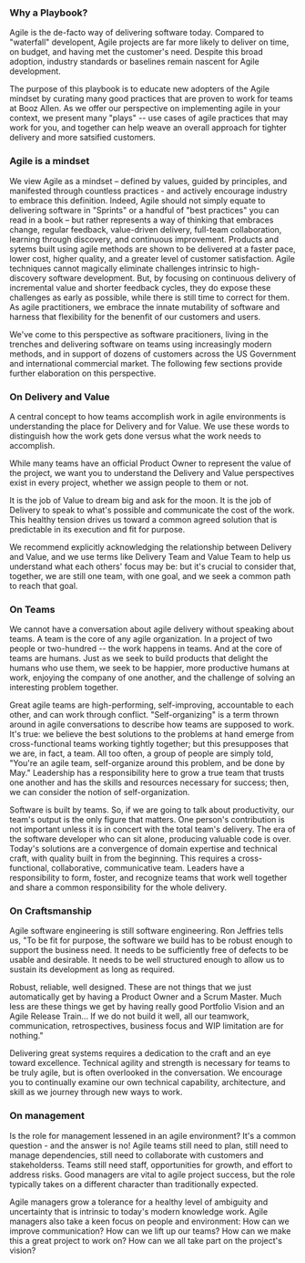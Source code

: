 ### Why a Playbook?
Agile is the de-facto way of delivering software today. Compared to "waterfall" developent, Agile projects are far more likely to deliver on time, on budget, and having met the customer's need. Despite this broad adoption, industry standards or baselines remain nascent for Agile development. 

The purpose of this playbook is to educate new adopters of the Agile mindset by curating many good practices that are proven to work for teams at Booz Allen. As we offer our perspective on implementing agile in your context, we present many "plays" -- use cases of agile practices that may work for you, and together can help weave an overall approach for tighter delivery and more satsified customers.

### Agile is a mindset
We view Agile as a mindset – defined by values, guided by principles, and manifested through countless practices - and actively encourage industry to embrace this definition.  Indeed, Agile should not simply equate to delivering software in "Sprints" or a handful of "best practices" you can read in a book – but rather represents a way of thinking that embraces change, regular feedback, value-driven delivery, full-team collaboration, learning through discovery, and continuous improvement. Products and sytems built using agile methods are shown to be delivered at a faster pace, lower cost, higher quality, and a greater level of customer satisfaction. Agile techniques cannot magically eliminate challenges intrinsic to high-discovery software development. But, by focusing on continuous delivery of incremental value and shorter feedback cycles, they do expose these challenges as early as possible, while there is still time to correct for them. As agile practitioners, we embrace the innate mutability of software and harness that flexibility for the benenfit of our customers and users. 

We've come to this perspective as software pracitioners, living in the trenches and delivering software on teams using increasingly modern methods, and in support of dozens of customers across the US Government and international commercial market.  The following few sections provide further elaboration on this perspective.


### On Delivery and Value
A central concept to how teams accomplish work in agile environments is understanding the place for Delivery and for Value. We use these words to distinguish how the work gets done versus what the work needs to accomplish.

While many teams have an official Product Owner to represent the value of the project, we want you to understand the Delivery and Value perspectives exist in every project, whether we assign people to them or not. 

It is the job of Value to dream big and ask for the moon. It is the job of Delivery to speak to what's possible and communicate the cost of the work. This healthy tension drives us toward a common agreed solution that is predictable in its execution and fit for purpose.

We recommend explicitly acknowledging the relationship between Delivery and Value, and we use terms like Delivery Team and Value Team to help us understand what each others' focus may be:  but it's crucial to consider that, together, we are still one team, with one goal, and we seek a common path to reach that goal.

### On Teams
We cannot have a conversation about agile delivery without speaking about teams. A team is the core of any agile organization. In a project of two people or two-hundred -- the work happens in teams. And at the core of teams are humans. Just as we seek to build products that delight the humans who use them, we seek to be happier, more productive humans at work, enjoying the company of one another, and the challenge of solving an interesting problem together.

Great agile teams are high-performing, self-improving, accountable to each other, and can work through conflict. "Self-organizing" is a term thrown around in agile conversations to describe how teams are supposed to work. It's true: we believe the best solutions to the problems at hand emerge from cross-functional teams working tightly together; but this presupposes that we are, in fact, a team. All too often, a group of people are simply told, "You're an agile team, self-organize around this problem, and be done by May." Leadership has a responsibility here to grow a true team that trusts one another and has the skills and resources necessary for success; then, we can consider the notion of self-organization.

Software is built by teams. So, if we are going to talk about productivity, our team's output is the only figure that matters. One person's contribution is not important unless it is in concert with the total team's delivery. The era of the software developer who can sit alone, producing valuable code is over. Today's solutions are a convergence of domain expertise and technical craft, with quality built in from the beginning. This requires a cross-functional, collaborative, communicative team. Leaders have a responsibility to form, foster, and recognize teams that work well together and share a common responsibility for the whole delivery.

### On Craftsmanship
Agile software engineering is still software engineering. Ron Jeffries tells us, "To be fit for purpose, the software we build has to be robust enough to support the business need. It needs to be sufficiently free of defects to be usable and desirable. It needs to be well structured enough to allow us to sustain its development as long as required.

Robust, reliable, well designed. These are not things that we just automatically get by having a Product Owner and a Scrum Master. Much less are these things we get by having really good Portfolio Vision and an Agile Release Train... If we do not build it well, all our teamwork, communication, retrospectives, business focus and WIP limitation are for nothing."

Delivering great systems requires a dedication to the craft and an eye toward excellence. Technical agility and strength is necessary for teams to be truly agile, but is often overlooked in the conversation. We encourage you to continually examine our own technical capability, architecture, and skill as we journey through new ways to work.

### On management
Is the role for management lessened in an agile environment? It's a common question - and the answer is no! Agile teams still need to plan, still need to manage dependencies, still need to collaborate with customers and stakeholderss. Teams still need staff, opportunities for growth, and effort to address risks. Good managers are vital to agile project success, but the role typically takes on a different character than traditionally expected.

Agile managers grow a tolerance for a healthy level of ambiguity and uncertainty that is intrinsic to today's modern knowledge work. Agile managers also take a keen focus on people and environment: How can we improve communication? How can we lift up our teams? How can we make this a great project to work on? How can we all take part on the project's vision?






